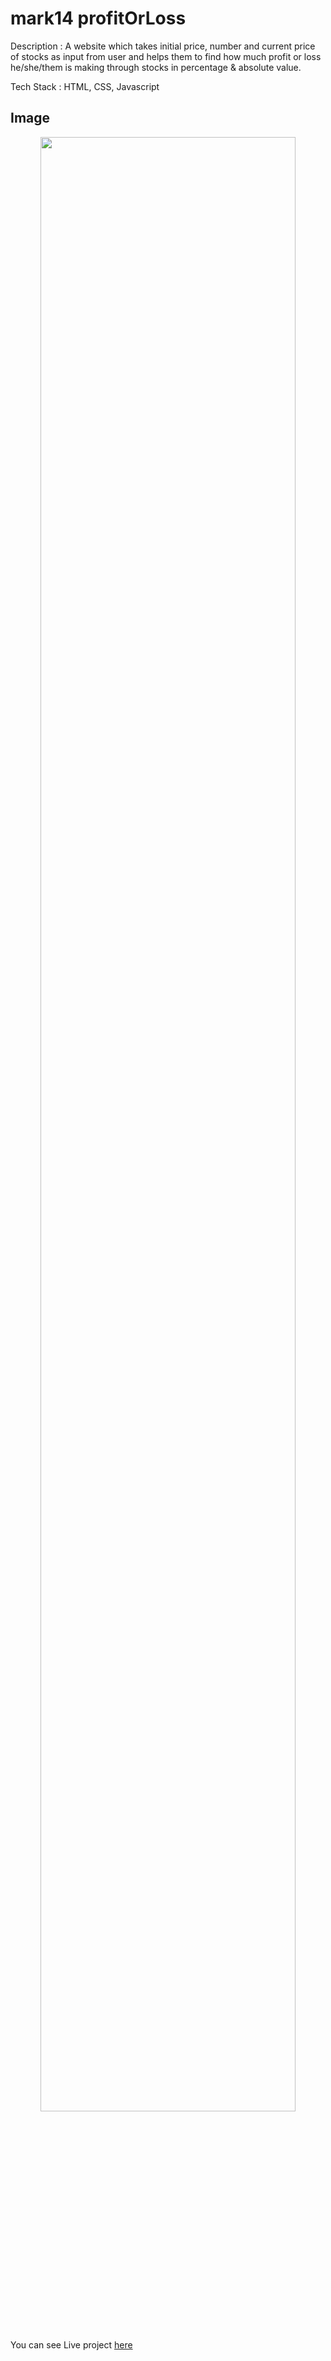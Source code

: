 # mark14 profitOrLoss

Description : A website which takes initial price, number and current price of stocks as input from user and helps them to find how much profit or loss he/she/them is making through stocks in percentage & absolute value.

Tech Stack : HTML, CSS, Javascript

## Image 
<div align="center">
<img src="" width="90%"/>
</div>

You can see Live project [here]()

